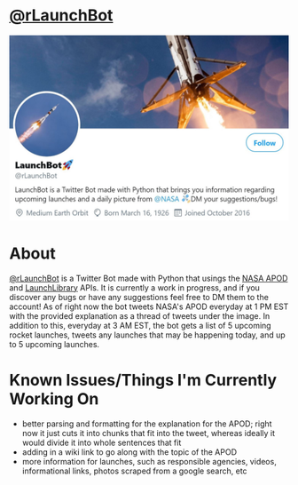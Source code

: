 # [@rLaunchBot](https://twitter.com/rLaunchBot)

![](images\rLaunchBotProfile.JPG)

# About

[@rLaunchBot](https://twitter.com/rLaunchBot) is a Twitter Bot made with Python that usings the [NASA APOD](https://apod.nasa.gov/apod/astropix.html) and [LaunchLibrary](https://launchlibrary.net/docs/1.3/api.html) APIs. It is currently a work in progress, and if you discover any bugs or have any suggestions feel free to DM them to the account! As of right now the bot tweets NASA's APOD everyday at 1 PM EST with the provided explanation as a thread of tweets under the image. In addition to this, everyday at 3 AM EST, the bot gets a list of 5 upcoming rocket launches, tweets any launches that may be happening today, and up to 5 upcoming launches.

# Known Issues/Things I'm Currently Working On

- better parsing and formatting for the explanation for the APOD; right now it just cuts it into chunks that fit into the tweet, whereas ideally it would divide it into whole sentences that fit
- adding in a wiki link to go along with the topic of the APOD
- more information for launches, such as responsible agencies, videos, informational links, photos scraped from a google search, etc
